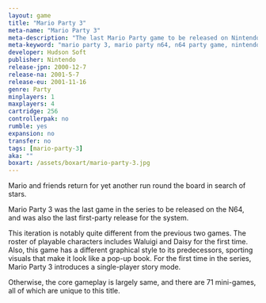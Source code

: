 ```yaml
---
layout: game
title: "Mario Party 3"
meta-name: "Mario Party 3"
meta-description: "The last Mario Party game to be released on Nintendo 64, Mario Party 3 was released in 2001. It was developed by Hudson Soft."
meta-keyword: "mario party 3, mario party n64, n64 party game, nintendo 64"
developer: Hudson Soft
publisher: Nintendo
release-jpn: 2000-12-7
release-na: 2001-5-7
release-eu: 2001-11-16
genre: Party
minplayers: 1
maxplayers: 4
cartridge: 256
controllerpak: no
rumble: yes
expansion: no
transfer: no
tags: [mario-party-3]
aka: ""
boxart: /assets/boxart/mario-party-3.jpg
---
```

Mario and friends return for yet another run round the board in search of stars.

Mario Party 3 was the last game in the series to be released on the N64, and was also the last first-party release for the system.

This iteration is notably quite different from the previous two games. The roster of playable characters includes Waluigi and Daisy for the first time. Also, this game has a different graphical style to its predecessors, sporting visuals that make it look like a pop-up book. For the first time in the series, Mario Party 3 introduces a single-player story mode.

Otherwise, the core gameplay is largely same, and there are 71 mini-games, all of which are unique to this title. 
